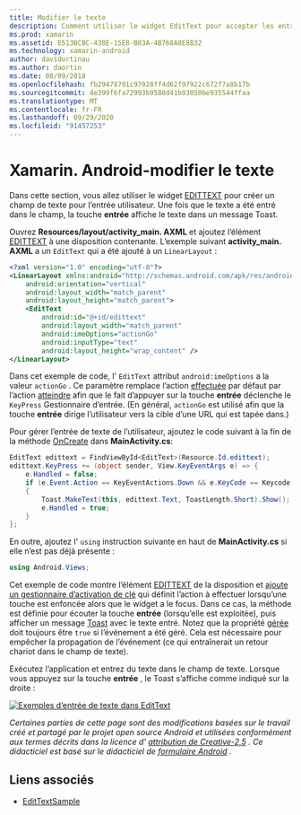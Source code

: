 ```yaml
---
title: Modifier le texte
description: Comment utiliser le widget EditText pour accepter les entrées d’utilisateur.
ms.prod: xamarin
ms.assetid: E513BCBC-438E-15E8-B83A-4B768A8E8B32
ms.technology: xamarin-android
author: davidortinau
ms.author: daortin
ms.date: 08/09/2018
ms.openlocfilehash: fb29478791c97028ff4d62f97922c672f7a8b17b
ms.sourcegitcommit: 4e399f6fa72993b9580d41b93050be935544ffaa
ms.translationtype: MT
ms.contentlocale: fr-FR
ms.lasthandoff: 09/29/2020
ms.locfileid: "91457253"
---
```

# <a name="xamarinandroid-edit-text"></a>Xamarin. Android-modifier le texte

Dans cette section, vous allez utiliser le widget [EDITTEXT](xref:Android.Widget.EditText) pour créer un champ de texte pour l’entrée utilisateur. Une fois que le texte a été entré dans le champ, la touche **entrée** affiche le texte dans un message Toast.

Ouvrez **Resources/layout/activity_main. AXML** et ajoutez l’élément [EDITTEXT](xref:Android.Widget.EditText) à une disposition contenante. L’exemple suivant **activity_main. AXML** a un `EditText` qui a été ajouté à un `LinearLayout` :

```xml
<?xml version="1.0" encoding="utf-8"?>
<LinearLayout xmlns:android="http://schemas.android.com/apk/res/android"
    android:orientation="vertical"
    android:layout_width="match_parent"
    android:layout_height="match_parent">
    <EditText
        android:id="@+id/edittext"
        android:layout_width="match_parent"
        android:imeOptions="actionGo"
        android:inputType="text"
        android:layout_height="wrap_content" />
</LinearLayout>
```

Dans cet exemple de code, l' `EditText` attribut `android:imeOptions` a la valeur `actionGo` . Ce paramètre remplace l’action [effectuée](https://developer.android.com/reference/android/view/inputmethod/EditorInfo#IME_ACTION_DONE) par défaut par l’action [atteindre](https://developer.android.com/reference/android/view/inputmethod/EditorInfo#IME_ACTION_GO) afin que le fait d’appuyer sur la touche **entrée** déclenche le `KeyPress` Gestionnaire d’entrée.
(En général, `actionGo` est utilisé afin que la touche **entrée** dirige l’utilisateur vers la cible d’une URL qui est tapée dans.)

Pour gérer l’entrée de texte de l’utilisateur, ajoutez le code suivant à la fin de la méthode [OnCreate](xref:Android.App.Activity.OnCreate*) dans **MainActivity.cs**:

```csharp
EditText edittext = FindViewById<EditText>(Resource.Id.edittext);
edittext.KeyPress += (object sender, View.KeyEventArgs e) => {
    e.Handled = false;
    if (e.Event.Action == KeyEventActions.Down && e.KeyCode == Keycode.Enter)
    {
        Toast.MakeText(this, edittext.Text, ToastLength.Short).Show();
        e.Handled = true;
    }
};
```

En outre, ajoutez l' `using` instruction suivante en haut de **MainActivity.cs** si elle n’est pas déjà présente :

```csharp
using Android.Views;
```

Cet exemple de code montre l’élément [EDITTEXT](xref:Android.Widget.EditText) de la disposition et [ajoute un gestionnaire d’activation de clé](xref:Android.Views.View.KeyPress) qui définit l’action à effectuer lorsqu’une touche est enfoncée alors que le widget a le focus. Dans ce cas, la méthode est définie pour écouter la touche **entrée** (lorsqu’elle est exploitée), puis afficher un message [Toast](xref:Android.Widget.Toast) avec le texte entré. Notez que la propriété [gérée](xref:Android.Views.View.KeyEventArgs.Handled) doit toujours être `true` si l’événement a été géré. Cela est nécessaire pour empêcher la propagation de l’événement (ce qui entraînerait un retour chariot dans le champ de texte).

Exécutez l’application et entrez du texte dans le champ de texte. Lorsque vous appuyez sur la touche **entrée** , le Toast s’affiche comme indiqué sur la droite :

[![Exemples d’entrée de texte dans EditText](edit-text-images/edit-text-sml.png)](edit-text-images/edit-text.png#lightbox)

*Certaines parties de cette page sont des modifications basées sur le travail créé et partagé par le projet open source Android et utilisées conformément aux termes décrits dans la licence d'* [*attribution de Creative-2,5*](https://creativecommons.org/licenses/by/2.5/) *. Ce didacticiel est basé sur le didacticiel de* [*formulaire Android*](https://developer.android.com/resources/tutorials/views/hello-formstuff.html) *.*

## <a name="related-links"></a>Liens associés

- [EditTextSample](/samples/xamarin/monodroid-samples/userinterface-edittextsample)